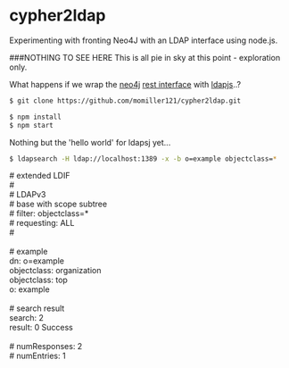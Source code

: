 cypher2ldap
===========

Experimenting with fronting Neo4J with an LDAP interface using node.js.

###NOTHING TO SEE HERE
This is all pie in sky at this point - exploration only.

What happens if we wrap the [neo4j](http://neo4j.com/) [rest interface](https://www.npmjs.com/package/neo4j) with [ldapjs](http://ldapjs.org/)..?

```sh
$ git clone https://github.com/momiller121/cypher2ldap.git
```

```sh
$ npm install
$ npm start
```
Nothing but the 'hello world' for ldapsj yet...
```sh
$ ldapsearch -H ldap://localhost:1389 -x -b o=example objectclass=*
```
<div># extended LDIF<br/>
#<br/>
# LDAPv3<br/>
# base <o=example> with scope subtree<br/>
# filter: objectclass=*<br/>
# requesting: ALL<br/>
#<br/>
<br/>
# example<br/>
dn: o=example<br/>
objectclass: organization<br/>
objectclass: top<br/>
o: example<br/>
<br/>
# search result<br/>
search: 2<br/>
result: 0 Success<br/>
<br/>
# numResponses: 2<br/>
# numEntries: 1<br/>
</div>